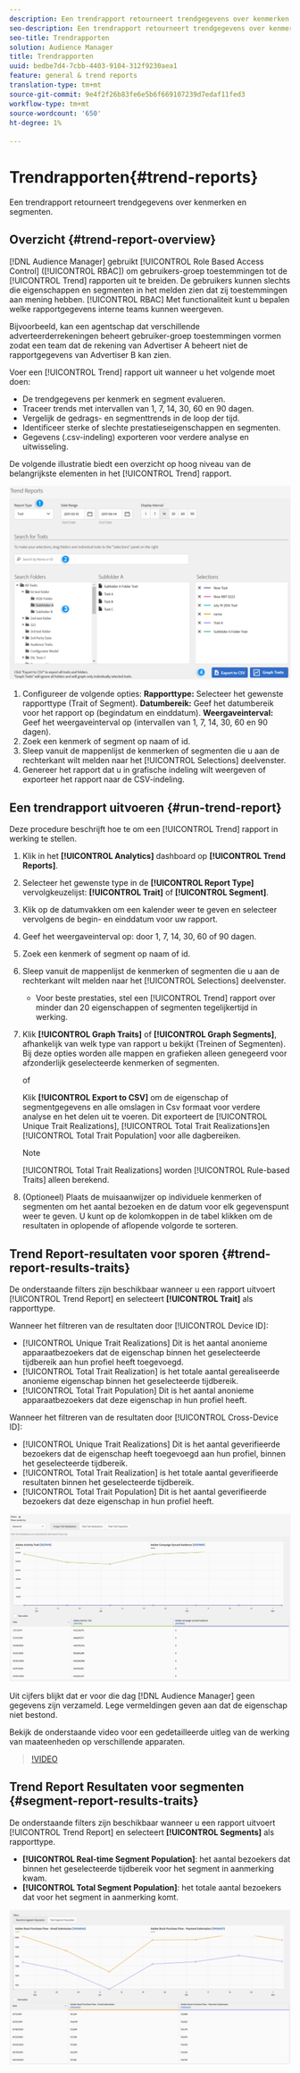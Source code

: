 ```yaml
---
description: Een trendrapport retourneert trendgegevens over kenmerken en segmenten.
seo-description: Een trendrapport retourneert trendgegevens over kenmerken en segmenten.
seo-title: Trendrapporten
solution: Audience Manager
title: Trendrapporten
uuid: bedbe7d4-7cbb-4403-9104-312f9230aea1
feature: general & trend reports
translation-type: tm+mt
source-git-commit: 9e4f2f26b83fe6e5b6f669107239d7edaf11fed3
workflow-type: tm+mt
source-wordcount: '650'
ht-degree: 1%

---
```



# Trendrapporten{#trend-reports}

Een trendrapport retourneert trendgegevens over kenmerken en segmenten.

## Overzicht {#trend-report-overview}

<!-- 

c_trend_reports.xml

 -->

[!DNL Audience Manager] gebruikt [!UICONTROL Role Based Access Control] ([!UICONTROL RBAC]) om gebruikers-groep toestemmingen tot de [!UICONTROL Trend] rapporten uit te breiden. De gebruikers kunnen slechts die eigenschappen en segmenten in het melden zien dat zij toestemmingen aan mening hebben. [!UICONTROL RBAC] Met functionaliteit kunt u bepalen welke rapportgegevens interne teams kunnen weergeven.

Bijvoorbeeld, kan een agentschap dat verschillende adverteerderrekeningen beheert gebruiker-groep toestemmingen vormen zodat een team dat de rekening van Advertiser A beheert niet de rapportgegevens van Advertiser B kan zien.

Voer een [!UICONTROL Trend] rapport uit wanneer u het volgende moet doen:

* De trendgegevens per kenmerk en segment evalueren.
* Traceer trends met intervallen van 1, 7, 14, 30, 60 en 90 dagen.
* Vergelijk de gedrags- en segmenttrends in de loop der tijd.
* Identificeer sterke of slechte prestatieseigenschappen en segmenten.
* Gegevens (.csv-indeling) exporteren voor verdere analyse en uitwisseling.

De volgende illustratie biedt een overzicht op hoog niveau van de belangrijkste elementen in het [!UICONTROL Trend] rapport.

![](assets/trend_reports.png)

1. Configureer de volgende opties:
   **Rapporttype:** Selecteer het gewenste rapporttype (Trait of Segment).
   **Datumbereik:** Geef het datumbereik voor het rapport op (begindatum en einddatum).
   **Weergaveinterval:** Geef het weergaveinterval op (intervallen van 1, 7, 14, 30, 60 en 90 dagen).
1. Zoek een kenmerk of segment op naam of id.
1. Sleep vanuit de mappenlijst de kenmerken of segmenten die u aan de rechterkant wilt melden naar het [!UICONTROL Selections] deelvenster.
1. Genereer het rapport dat u in grafische indeling wilt weergeven of exporteer het rapport naar de CSV-indeling.

## Een trendrapport uitvoeren {#run-trend-report}

Deze procedure beschrijft hoe te om een [!UICONTROL Trend] rapport in werking te stellen.

<!-- 

t_working_with_trend_reports.xml

 -->

1. Klik in het **[!UICONTROL Analytics]** dashboard op **[!UICONTROL Trend Reports]**.
1. Selecteer het gewenste type in de **[!UICONTROL Report Type]** vervolgkeuzelijst: **[!UICONTROL Trait]** of **[!UICONTROL Segment]**.
1. Klik op de datumvakken om een kalender weer te geven en selecteer vervolgens de begin- en einddatum voor uw rapport.
1. Geef het weergaveinterval op: door 1, 7, 14, 30, 60 of 90 dagen.
1. Zoek een kenmerk of segment op naam of id.
1. Sleep vanuit de mappenlijst de kenmerken of segmenten die u aan de rechterkant wilt melden naar het [!UICONTROL Selections] deelvenster.
   * Voor beste prestaties, stel een [!UICONTROL Trend] rapport over minder dan 20 eigenschappen of segmenten tegelijkertijd in werking.
1. Klik **[!UICONTROL Graph Traits]** of **[!UICONTROL Graph Segments]**, afhankelijk van welk type van rapport u bekijkt (Treinen of Segmenten). Bij deze opties worden alle mappen en grafieken alleen genegeerd voor afzonderlijk geselecteerde kenmerken of segmenten.

   of

   Klik **[!UICONTROL Export to CSV]** om de eigenschap of segmentgegevens en alle omslagen in Csv formaat voor verdere analyse en het delen uit te voeren. Dit exporteert de [!UICONTROL Unique Trait Realizations], [!UICONTROL Total Trait Realizations]en [!UICONTROL Total Trait Population] voor alle dagbereiken.

   >[!NOTE]
   >
   >[!UICONTROL Total Trait Realizations] worden [!UICONTROL Rule-based Traits] alleen berekend.

1. (Optioneel) Plaats de muisaanwijzer op individuele kenmerken of segmenten om het aantal bezoeken en de datum voor elk gegevenspunt weer te geven. U kunt op de kolomkoppen in de tabel klikken om de resultaten in oplopende of aflopende volgorde te sorteren.

## Trend Report-resultaten voor sporen {#trend-report-results-traits}

De onderstaande filters zijn beschikbaar wanneer u een rapport uitvoert [!UICONTROL Trend Report] en selecteert **[!UICONTROL Trait]** als rapporttype.

Wanneer het filtreren van de resultaten door [!UICONTROL Device ID]:

* [!UICONTROL Unique Trait Realizations] Dit is het aantal anonieme apparaatbezoekers dat de eigenschap binnen het geselecteerde tijdbereik aan hun profiel heeft toegevoegd.
* [!UICONTROL Total Trait Realization] is het totale aantal gerealiseerde anonieme eigenschap binnen het geselecteerde tijdbereik.
* [!UICONTROL Total Trait Population] Dit is het aantal anonieme apparaatbezoekers dat deze eigenschap in hun profiel heeft.

Wanneer het filtreren van de resultaten door [!UICONTROL Cross-Device ID]:

* [!UICONTROL Unique Trait Realizations] Dit is het aantal geverifieerde bezoekers dat de eigenschap heeft toegevoegd aan hun profiel, binnen het geselecteerde tijdbereik.
* [!UICONTROL Total Trait Realization] is het totale aantal geverifieerde resultaten binnen het geselecteerde tijdbereik.
* [!UICONTROL Total Trait Population] Dit is het aantal geverifieerde bezoekers dat deze eigenschap in hun profiel heeft.

![trendrapport-eigenschappen](assets/trend-report-traits.png)

Uit cijfers blijkt dat er voor die dag [!DNL Audience Manager] geen gegevens zijn verzameld. Lege vermeldingen geven aan dat de eigenschap niet bestond.

Bekijk de onderstaande video voor een gedetailleerde uitleg van de werking van maateenheden op verschillende apparaten.

>[!VIDEO](https://docs.adobe.com/content/help/en/audience-manager-learn/tutorials/build-and-manage-audiences/profile-merge/understanding-cross-device-metrics-in-audience-manager.html)

## Trend Report Resultaten voor segmenten {#segment-report-results-traits}

De onderstaande filters zijn beschikbaar wanneer u een rapport uitvoert [!UICONTROL Trend Report] en selecteert **[!UICONTROL Segments]** als rapporttype.

* **[!UICONTROL Real-time Segment Population]**: het aantal bezoekers dat binnen het geselecteerde tijdbereik voor het segment in aanmerking kwam.
* **[!UICONTROL Total Segment Population]**: het totale aantal bezoekers dat voor het segment in aanmerking komt.

![trendverslagsegmenten](assets/trend-report-segments.png)
